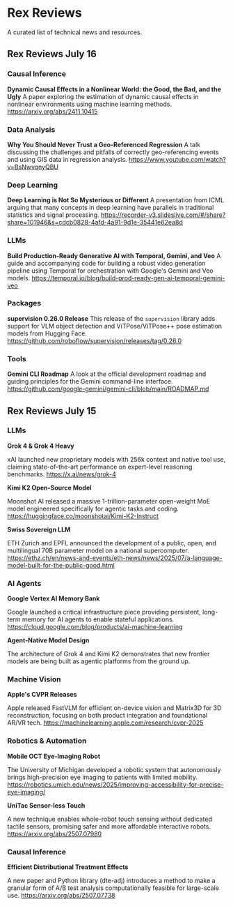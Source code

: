 # Rex Reviews

A curated list of technical news and resources.
## Rex Reviews July 16

### Causal Inference

**Dynamic Causal Effects in a Nonlinear World: the Good, the Bad, and the Ugly**
A paper exploring the estimation of dynamic causal effects in nonlinear environments using machine learning methods.
https://arxiv.org/abs/2411.10415

### Data Analysis

**Why You Should Never Trust a Geo-Referenced Regression**
A talk discussing the challenges and pitfalls of correctly geo-referencing events and using GIS data in regression analysis.
https://www.youtube.com/watch?v=BsNwvqnyQBU

### Deep Learning

**Deep Learning is Not So Mysterious or Different**
A presentation from ICML arguing that many concepts in deep learning have parallels in traditional statistics and signal processing.
https://recorder-v3.slideslive.com/#/share?share=101946&s=cdcb0828-4afd-4a91-9d1e-35441e62ea8d

### LLMs

**Build Production-Ready Generative AI with Temporal, Gemini, and Veo**
A guide and accompanying code for building a robust video generation pipeline using Temporal for orchestration with Google's Gemini and Veo models.
https://temporal.io/blog/build-prod-ready-gen-ai-temporal-gemini-veo

### Packages

**supervision 0.26.0 Release**
This release of the `supervision` library adds support for VLM object detection and ViTPose/ViTPose++ pose estimation models from Hugging Face.
https://github.com/roboflow/supervision/releases/tag/0.26.0

### Tools

**Gemini CLI Roadmap**
A look at the official development roadmap and guiding principles for the Gemini command-line interface.
https://github.com/google-gemini/gemini-cli/blob/main/ROADMAP.md
## Rex Reviews July 15

### LLMs

**Grok 4 & Grok 4 Heavy**

xAI launched new proprietary models with 256k context and native tool use, claiming state-of-the-art performance on expert-level reasoning benchmarks.
https://x.ai/news/grok-4

**Kimi K2 Open-Source Model**

Moonshot AI released a massive 1-trillion-parameter open-weight MoE model engineered specifically for agentic tasks and coding.
https://huggingface.co/moonshotai/Kimi-K2-Instruct

**Swiss Sovereign LLM**

ETH Zurich and EPFL announced the development of a public, open, and multilingual 70B parameter model on a national supercomputer.
https://ethz.ch/en/news-and-events/eth-news/news/2025/07/a-language-model-built-for-the-public-good.html

### AI Agents

**Google Vertex AI Memory Bank**

Google launched a critical infrastructure piece providing persistent, long-term memory for AI agents to enable stateful applications.
https://cloud.google.com/blog/products/ai-machine-learning

**Agent-Native Model Design**

The architecture of Grok 4 and Kimi K2 demonstrates that new frontier models are being built as agentic platforms from the ground up.

### Machine Vision

**Apple's CVPR Releases**

Apple released FastVLM for efficient on-device vision and Matrix3D for 3D reconstruction, focusing on both product integration and foundational AR/VR tech.
https://machinelearning.apple.com/research/cvpr-2025

### Robotics & Automation

**Mobile OCT Eye-Imaging Robot**

The University of Michigan developed a robotic system that autonomously brings high-precision eye imaging to patients with limited mobility.
https://robotics.umich.edu/news/2025/improving-accessibility-for-precise-eye-imaging/

**UniTac Sensor-less Touch**

A new technique enables whole-robot touch sensing without dedicated tactile sensors, promising safer and more affordable interactive robots.
https://arxiv.org/abs/2507.07980

### Causal Inference

**Efficient Distributional Treatment Effects**

A new paper and Python library (dte-adj) introduces a method to make a granular form of A/B test analysis computationally feasible for large-scale use.
https://arxiv.org/abs/2507.07738

